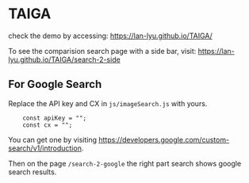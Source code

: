 # TAIGA

check the demo by accessing: https://lan-lyu.github.io/TAIGA/

To see the comparision search page with a side bar, visit: https://lan-lyu.github.io/TAIGA/search-2-side


## For Google Search

Replace the API key and CX in `js/imageSearch.js` with yours. 


```
    const apiKey = "";
    const cx = "";
```

You can get one by visiting https://developers.google.com/custom-search/v1/introduction.

Then on the page `/search-2-google` the right part search shows google search results.
